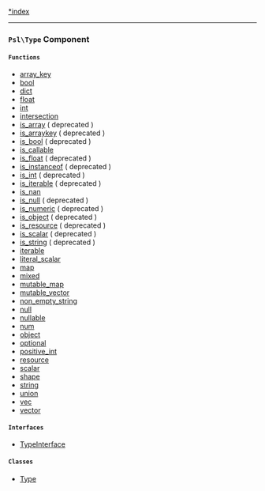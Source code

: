<!--
    This markdown file was generated using `docs/documenter.php`.

    Any edits to it will likely be lost.
-->

[*index](./../README.md)

---

### `Psl\Type` Component

#### `Functions`

- [array_key](./../../src/Psl/Type/array_key.php#L10)
- [bool](./../../src/Psl/Type/bool.php#L10)
- [dict](./../../src/Psl/Type/dict.php#L20)
- [float](./../../src/Psl/Type/float.php#L10)
- [int](./../../src/Psl/Type/int.php#L10)
- [intersection](./../../src/Psl/Type/intersection.php#L20)
- [is_array](./../../src/Psl/Type/is_array.php#L20) ( deprecated )
- [is_arraykey](./../../src/Psl/Type/is_arraykey.php#L18) ( deprecated )
- [is_bool](./../../src/Psl/Type/is_bool.php#L20) ( deprecated )
- [is_callable](./../../src/Psl/Type/is_callable.php#L18)
- [is_float](./../../src/Psl/Type/is_float.php#L20) ( deprecated )
- [is_instanceof](./../../src/Psl/Type/is_instanceof.php#L22) ( deprecated )
- [is_int](./../../src/Psl/Type/is_int.php#L20) ( deprecated )
- [is_iterable](./../../src/Psl/Type/is_iterable.php#L20) ( deprecated )
- [is_nan](./../../src/Psl/Type/is_nan.php#L14)
- [is_null](./../../src/Psl/Type/is_null.php#L18) ( deprecated )
- [is_numeric](./../../src/Psl/Type/is_numeric.php#L20) ( deprecated )
- [is_object](./../../src/Psl/Type/is_object.php#L20) ( deprecated )
- [is_resource](./../../src/Psl/Type/is_resource.php#L22) ( deprecated )
- [is_scalar](./../../src/Psl/Type/is_scalar.php#L20) ( deprecated )
- [is_string](./../../src/Psl/Type/is_string.php#L20) ( deprecated )
- [iterable](./../../src/Psl/Type/iterable.php#L20)
- [literal_scalar](./../../src/Psl/Type/literal_scalar.php#L18)
- [map](./../../src/Psl/Type/map.php#L21)
- [mixed](./../../src/Psl/Type/mixed.php#L10)
- [mutable_map](./../../src/Psl/Type/mutable_map.php#L21)
- [mutable_vector](./../../src/Psl/Type/mutable_vector.php#L19)
- [non_empty_string](./../../src/Psl/Type/non_empty_string.php#L10)
- [null](./../../src/Psl/Type/null.php#L10)
- [nullable](./../../src/Psl/Type/nullable.php#L18)
- [num](./../../src/Psl/Type/num.php#L10)
- [object](./../../src/Psl/Type/object.php#L14)
- [optional](./../../src/Psl/Type/optional.php#L14)
- [positive_int](./../../src/Psl/Type/positive_int.php#L10)
- [resource](./../../src/Psl/Type/resource.php#L12)
- [scalar](./../../src/Psl/Type/scalar.php#L10)
- [shape](./../../src/Psl/Type/shape.php#L15)
- [string](./../../src/Psl/Type/string.php#L10)
- [union](./../../src/Psl/Type/union.php#L20)
- [vec](./../../src/Psl/Type/vec.php#L18)
- [vector](./../../src/Psl/Type/vector.php#L19)

#### `Interfaces`

- [TypeInterface](./../../src/Psl/Type/TypeInterface.php#L14)

#### `Classes`

- [Type](./../../src/Psl/Type/Type.php#L15)


